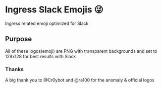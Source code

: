 # Ingress Slack Emojis :stuck_out_tongue_winking_eye:
Ingress related emoji optimized for Slack

## Purpose
All of these logos(emoji) are PNG with transparent backgrounds and set to 128x128 for best results with Slack 

### Thanks
A big thank you to @Cr0ybot and @ra100 for the anomaly & official logos
